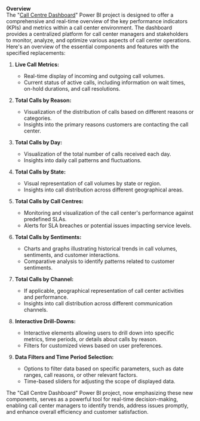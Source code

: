 **Overview**<br>
The "[Call Centre Dashboard](https://github.com/OLUJUWON-OMOTOBA/Project-4/blob/main/Call%20center%20Dashboard.pbix)" Power BI project is designed to offer a comprehensive and real-time overview of the key performance indicators (KPIs) and metrics within a call center environment. The dashboard provides a centralized platform for call center managers and stakeholders to monitor, analyze, and optimize various aspects of call center operations. Here's an overview of the essential components and features with the specified replacements:

1. **Live Call Metrics:**
   - Real-time display of incoming and outgoing call volumes.
   - Current status of active calls, including information on wait times, on-hold durations, and call resolutions.

2. **Total Calls by Reason:**
   - Visualization of the distribution of calls based on different reasons or categories.
   - Insights into the primary reasons customers are contacting the call center.

3. **Total Calls by Day:**
   - Visualization of the total number of calls received each day.
   - Insights into daily call patterns and fluctuations.

4. **Total Calls by State:**
   - Visual representation of call volumes by state or region.
   - Insights into call distribution across different geographical areas.

5. **Total Calls by Call Centres:**
   - Monitoring and visualization of the call center's performance against predefined SLAs.
   - Alerts for SLA breaches or potential issues impacting service levels.

6. **Total Calls by Sentiments:**
   - Charts and graphs illustrating historical trends in call volumes, sentiments, and customer interactions.
   - Comparative analysis to identify patterns related to customer sentiments.

7. **Total Calls by Channel:**
   - If applicable, geographical representation of call center activities and performance.
   - Insights into call distribution across different communication channels.

8. **Interactive Drill-Downs:**
   - Interactive elements allowing users to drill down into specific metrics, time periods, or details about calls by reason.
   - Filters for customized views based on user preferences.

9. **Data Filters and Time Period Selection:**
   - Options to filter data based on specific parameters, such as date ranges, call reasons, or other relevant factors.
   - Time-based sliders for adjusting the scope of displayed data.


The "Call Centre Dashboard" Power BI project, now emphasizing these new components, serves as a powerful tool for real-time decision-making, enabling call center managers to identify trends, address issues promptly, and enhance overall efficiency and customer satisfaction.

